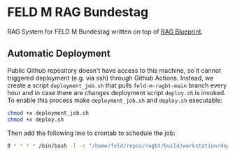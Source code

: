 # FELD M RAG Bundestag

RAG System for FELD M Bundestag written on top of [RAG Blueprint](https://github.com/feld-m/rag_blueprint).

## Automatic Deployment

Public Github repository doesn't have access to this machine, so it cannot triggered deployment (e.g. via ssh) through Github Actions. Instead, we create a script `deployment_job.sh` that pulls `feld-m-ragbt-main` branch every hour and in case there are changes deployment script `deploy.sh` is invoked. To enable this process make `deployment_job.sh` and `deploy.sh` executable:

```bash
chmod +x deployment_job.sh
chmod +x deploy.sh
```

Then add the following line to crontab to schedule the job:

```bash
0 * * * * /bin/bash -l -c "/home/feld/repos/ragbt/build/workstation/deployment_job.sh -b feld-m-ragbt-main -d /home/feld/repos/ragbt/ >> /home/feld/repos/ragbt/build/workstation/logs/deployment_job.log 2>&1"
```
